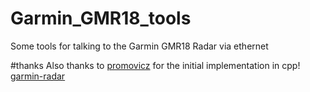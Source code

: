 # Garmin_GMR18_tools
 Some tools for talking to the Garmin GMR18 Radar via ethernet
 
 #thanks
 Also thanks to [promovicz](https://github.com/promovicz)
 for the initial implementation in cpp!
 [garmin-radar](https://github.com/promovicz/garmin-radar)